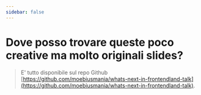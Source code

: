 ```yaml
---
sidebar: false
---
```


# Dove posso trovare queste poco creative ma molto originali slides?

> E' tutto disponibile sul repo Github [https://github.com/moebiusmania/whats-next-in-frontendland-talk](https://github.com/moebiusmania/whats-next-in-frontendland-talk).